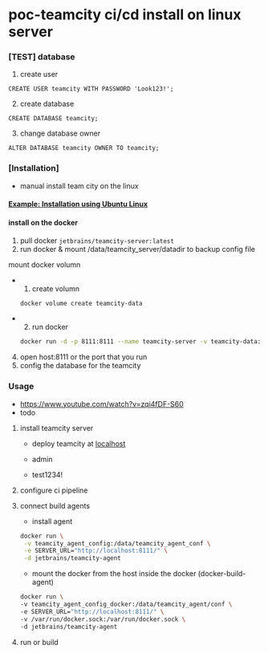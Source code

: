 # poc-teamcity ci/cd install on linux server

### [TEST] database
1. create user
```
CREATE USER teamcity WITH PASSWORD 'Look123!';
```
2. create database
```
CREATE DATABASE teamcity;
```
3. change database owner
```
ALTER DATABASE teamcity OWNER TO teamcity;
```

### [Installation] 

- manual install team city on the linux

#### [Example: Installation using Ubuntu Linux](https://www.jetbrains.com/help/teamcity/install-teamcity-server-on-linux-or-macos.html#Example%3A+Installation+using+Ubuntu+Linux)


#### install on the docker

1. pull docker `jetbrains/teamcity-server:latest`
2. run docker & mount /data/teamcity_server/datadir to backup config file
   
mount docker volumn
- 1. create volumn

	```bash
	docker volume create teamcity-data
	```
- 2. run docker
	```bash
	docker run -d -p 8111:8111 --name teamcity-server -v teamcity-data:/data/teamcity_server/datadir jetbrains/teamcity-server
	```

4. open host:8111 or the port that you run
5. config the database for the teamcity


### Usage
- https://www.youtube.com/watch?v=zqi4fDF-S60
- todo
1. install teamcity server
   - deploy teamcity at
	[localhost](http://localhost:8111/)

	- admin
	- test1234!
  
2. configure ci pipeline
3. connect build agents
  
   - install agent
   ```bash
   docker run \
    -v teamcity_agent_config:/data/teamcity_agent_conf \
    -e SERVER_URL="http://localhost:8111/" \
    -d jetbrains/teamcity-agent
   ```

   - mount the docker from the host inside the docker (docker-build-agent)
   ```bash
   docker run \
   -v teamcity_agent_config_docker:/data/teamcity_agent/conf \
   -e SERVER_URL="http://localhost:8111/" \
   -v /var/run/docker.sock:/var/run/docker.sock \
   -d jetbrains/teamcity-agent
   ```


4. run or build
   
